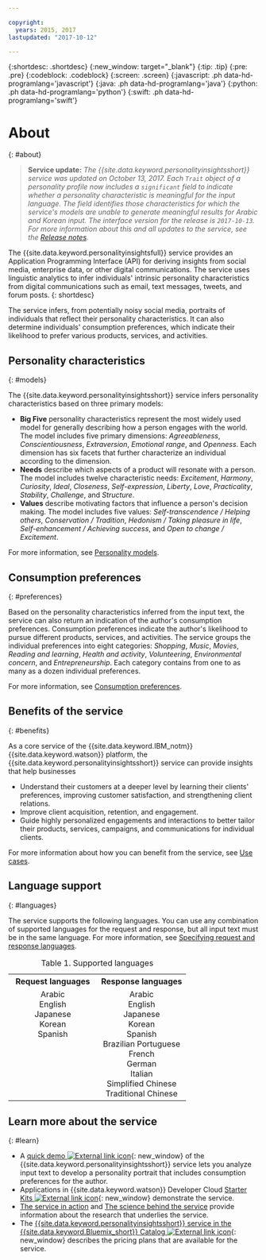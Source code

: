 ```yaml
---

copyright:
  years: 2015, 2017
lastupdated: "2017-10-12"

---
```


{:shortdesc: .shortdesc}
{:new_window: target="_blank"}
{:tip: .tip}
{:pre: .pre}
{:codeblock: .codeblock}
{:screen: .screen}
{:javascript: .ph data-hd-programlang='javascript'}
{:java: .ph data-hd-programlang='java'}
{:python: .ph data-hd-programlang='python'}
{:swift: .ph data-hd-programlang='swift'}

# About
{: #about}

> **Service update:** *The {{site.data.keyword.personalityinsightsshort}} service was updated on October 13, 2017. Each `Trait` object of a personality profile now includes a `significant` field to indicate whether a personality characteristic is meaningful for the input language. The field identifies those characteristics for which the service's models are unable to generate meaningful results for Arabic and Korean input. The interface version for the release is `2017-10-13`. For more information about this and all updates to the service, see the [Release notes](/docs/services/personality-insights/release-notes.html).*

The {{site.data.keyword.personalityinsightsfull}} service provides an Application Programming Interface (API) for deriving insights from social media, enterprise data, or other digital communications. The service uses linguistic analytics to infer individuals' intrinsic personality characteristics from digital communications such as email, text messages, tweets, and forum posts.
{: shortdesc}

The service infers, from potentially noisy social media, portraits of individuals that reflect their personality characteristics. It can also determine individuals' consumption preferences, which indicate their likelihood to prefer various products, services, and activities.

## Personality characteristics
{: #models}

The {{site.data.keyword.personalityinsightsshort}} service infers personality characteristics based on three primary models:

-   **Big Five** personality characteristics represent the most widely used model for generally describing how a person engages with the world. The model includes five primary dimensions: *Agreeableness*, *Conscientiousness*, *Extraversion*, *Emotional range*, and *Openness*. Each dimension has six facets that further characterize an individual according to the dimension.
-   **Needs** describe which aspects of a product will resonate with a person. The model includes twelve characteristic needs: *Excitement*, *Harmony*, *Curiosity*, *Ideal*, *Closeness*, *Self-expression*, *Liberty*, *Love*, *Practicality*, *Stability*, *Challenge*, and *Structure*.
-   **Values** describe motivating factors that influence a person's decision making. The model includes five values: *Self-transcendence / Helping others*, *Conservation / Tradition*, *Hedonism / Taking pleasure in life*, *Self-enhancement / Achieving success*, and *Open to change / Excitement*.

For more information, see [Personality models](/docs/services/personality-insights/models.html).

## Consumption preferences
{: #preferences}

Based on the personality characteristics inferred from the input text, the service can also return an indication of the author's consumption preferences. Consumption preferences indicate the author's likelihood to pursue different products, services, and activities. The service groups the individual preferences into eight categories: *Shopping*, *Music*, *Movies*, *Reading and learning*, *Health and activity*, *Volunteering*, *Environmental concern*, and *Entrepreneurship*. Each category contains from one to as many as a dozen individual preferences.

For more information, see [Consumption preferences](/docs/services/personality-insights/preferences.html).

## Benefits of the service
{: #benefits}

As a core service of the {{site.data.keyword.IBM_notm}} {{site.data.keyword.watson}} platform, the {{site.data.keyword.personalityinsightsshort}} service can provide insights that help businesses

-   Understand their customers at a deeper level by learning their clients' preferences, improving customer satisfaction, and strengthening client relations.
-   Improve client acquisition, retention, and engagement.
-   Guide highly personalized engagements and interactions to better tailor their products, services, campaigns, and communications for individual clients.

For more information about how you can benefit from the service, see [Use cases](/docs/services/personality-insights/usecases.html).

## Language support
{: #languages}

The service supports the following languages. You can use any combination of supported languages for the request and response, but all input text must be in the same language. For more information, see [Specifying request and response languages](/docs/services/personality-insights/input.html#languages).

<table style="width:75%">
  <caption>Table 1. Supported languages</caption>
  <tr>
    <th style="width:50%; text-align:center">
      Request languages
    </th>
    <th style="width:50%; text-align:center">
      Response languages
    </th>
  </tr>
  <tr>
    <td style="text-align:center; vertical-align:top">
      Arabic<br/>
      English<br/>
      Japanese<br/>
      Korean<br/>
      Spanish
    </td>
    <td style="text-align:center; vertical-align:top">
      Arabic<br/>
      English<br/>
      Japanese<br/>
      Korean<br/>
      Spanish<br/>
      Brazilian Portuguese<br/>
      French<br/>
      German<br/>
      Italian<br/>
      Simplified Chinese<br/>
      Traditional Chinese
    </td>
  </tr>
</table>

## Learn more about the service
{: #learn}

-   A [quick demo ![External link icon](../../icons/launch-glyph.svg "External link icon")](https://personality-insights-demo.ng.bluemix.net/){: new_window} of the {{site.data.keyword.personalityinsightsshort}} service lets you analyze input text to develop a personality portrait that includes consumption preferences for the author.
-   Applications in {{site.data.keyword.watson}} Developer Cloud [Starter Kits ![External link icon](../../icons/launch-glyph.svg "External link icon")](http://www.ibm.com/watson/developercloud/starter-kits.html){: new_window} demonstrate the service.
-   [The service in action](/docs/services/personality-insights/applied.html) and [The science behind the service](/docs/services/personality-insights/science.html) provide information about the research that underlies the service.
-   The [{{site.data.keyword.personalityinsightsshort}} service in the {{site.data.keyword.Bluemix_short}} Catalog ![External link icon](../../icons/launch-glyph.svg "External link icon")](https://console.ng.bluemix.net/catalog/services/personality-insights/){: new_window} describes the pricing plans that are available for the service.
